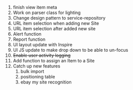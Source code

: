 1. finish view item meta
1. Work on parser class for lighting
1. Change design pattern to service-repository
2. URL item selection when adding new Site
3. URL item selection after added new site
4. Alert function
5. Report function
6. UI layout update with Inspire
7. UI JS update to make drop down to be able to un-focus
8. ~~Enable user activity logging~~
9. Add function to assign an Item to a Site
10. Catch up new features
    1. bulk import
    2. positioning table
    3. ebay my site recognition
